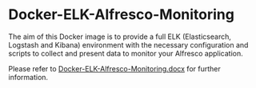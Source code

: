 # Docker-ELK-Alfresco-Monitoring

The aim of this Docker image is to provide a full ELK (Elasticsearch, Logstash and Kibana) environment with the necessary configuration and scripts to collect and present data to monitor your Alfresco application.

Please refer to [Docker-ELK-Alfresco-Monitoring.docx](https://github.com/miguel-rodriguez/Docker-ELK-Alfresco-Monitoring/blob/master/Docker-ELK-Alfresco-Monitoring.docx) for further information.
